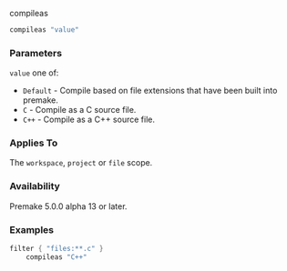 compileas

```lua
compileas "value"
```

### Parameters ###

`value` one of:
* `Default` - Compile based on file extensions that have been built into premake.
* `C` - Compile as a C source file.
* `C++` - Compile as a C++ source file.

### Applies To ###

The `workspace`, `project` or `file` scope.

### Availability ###

Premake 5.0.0 alpha 13 or later.

### Examples ###

```lua
filter { "files:**.c" }
    compileas "C++"
```

